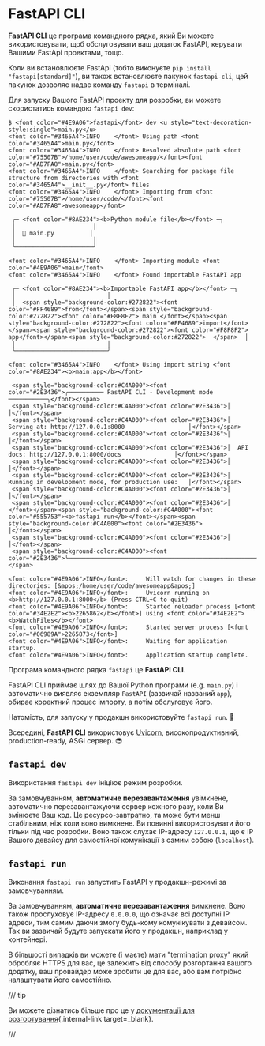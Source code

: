 # FastAPI CLI

**FastAPI CLI** це програма командного рядка, який Ви можете використовувати, щоб обслуговувати ваш додаток FastAPI, керувати Вашими FastApi проектами, тощо.

Коли ви встановлюєте FastApi (тобто виконуєте `pip install "fastapi[standard]"`), ви також встановлюєте пакунок `fastapi-cli`, цей пакунок дозволяє надає команду `fastapi` в терміналі.

Для запуску Вашого FastAPI проекту для розробки, ви можете скористатись командою `fastapi dev`:

<div class="termy">

```console
$ <font color="#4E9A06">fastapi</font> dev <u style="text-decoration-style:single">main.py</u>
<font color="#3465A4">INFO    </font> Using path <font color="#3465A4">main.py</font>
<font color="#3465A4">INFO    </font> Resolved absolute path <font color="#75507B">/home/user/code/awesomeapp/</font><font color="#AD7FA8">main.py</font>
<font color="#3465A4">INFO    </font> Searching for package file structure from directories with <font color="#3465A4">__init__.py</font> files
<font color="#3465A4">INFO    </font> Importing from <font color="#75507B">/home/user/code/</font><font color="#AD7FA8">awesomeapp</font>

 ╭─ <font color="#8AE234"><b>Python module file</b></font> ─╮
 │                      │
 │  🐍 main.py          │
 │                      │
 ╰──────────────────────╯

<font color="#3465A4">INFO    </font> Importing module <font color="#4E9A06">main</font>
<font color="#3465A4">INFO    </font> Found importable FastAPI app

 ╭─ <font color="#8AE234"><b>Importable FastAPI app</b></font> ─╮
 │                          │
 │  <span style="background-color:#272822"><font color="#FF4689">from</font></span><span style="background-color:#272822"><font color="#F8F8F2"> main </font></span><span style="background-color:#272822"><font color="#FF4689">import</font></span><span style="background-color:#272822"><font color="#F8F8F2"> app</font></span><span style="background-color:#272822">  </span>  │
 │                          │
 ╰──────────────────────────╯

<font color="#3465A4">INFO    </font> Using import string <font color="#8AE234"><b>main:app</b></font>

 <span style="background-color:#C4A000"><font color="#2E3436">╭────────── FastAPI CLI - Development mode ───────────╮</font></span>
 <span style="background-color:#C4A000"><font color="#2E3436">│                                                     │</font></span>
 <span style="background-color:#C4A000"><font color="#2E3436">│  Serving at: http://127.0.0.1:8000                  │</font></span>
 <span style="background-color:#C4A000"><font color="#2E3436">│                                                     │</font></span>
 <span style="background-color:#C4A000"><font color="#2E3436">│  API docs: http://127.0.0.1:8000/docs               │</font></span>
 <span style="background-color:#C4A000"><font color="#2E3436">│                                                     │</font></span>
 <span style="background-color:#C4A000"><font color="#2E3436">│  Running in development mode, for production use:   │</font></span>
 <span style="background-color:#C4A000"><font color="#2E3436">│                                                     │</font></span>
 <span style="background-color:#C4A000"><font color="#2E3436">│  </font></span><span style="background-color:#C4A000"><font color="#555753"><b>fastapi run</b></font></span><span style="background-color:#C4A000"><font color="#2E3436">                                        │</font></span>
 <span style="background-color:#C4A000"><font color="#2E3436">│                                                     │</font></span>
 <span style="background-color:#C4A000"><font color="#2E3436">╰─────────────────────────────────────────────────────╯</font></span>

<font color="#4E9A06">INFO</font>:     Will watch for changes in these directories: [&apos;/home/user/code/awesomeapp&apos;]
<font color="#4E9A06">INFO</font>:     Uvicorn running on <b>http://127.0.0.1:8000</b> (Press CTRL+C to quit)
<font color="#4E9A06">INFO</font>:     Started reloader process [<font color="#34E2E2"><b>2265862</b></font>] using <font color="#34E2E2"><b>WatchFiles</b></font>
<font color="#4E9A06">INFO</font>:     Started server process [<font color="#06989A">2265873</font>]
<font color="#4E9A06">INFO</font>:     Waiting for application startup.
<font color="#4E9A06">INFO</font>:     Application startup complete.
```

</div>

Програма командного рядка `fastapi` це **FastAPI CLI**.

FastAPI CLI приймає шлях до Вашої Python програми (e.g. `main.py`) і автоматично виявляє екземпляр `FastAPI` (зазвичай названий `app`), обирає коректний процес імпорту, а потім обслуговує його.

Натомість, для запуску у продакшн використовуйте `fastapi run`. 🚀

Всередині, **FastAPI CLI** використовує <a href="https://www.uvicorn.org" class="external-link" target="_blank">Uvicorn</a>, високопродуктивний, production-ready, ASGI cервер. 😎

## `fastapi dev`

Використання `fastapi dev` ініціює режим розробки.

За замовчуванням, **автоматичне перезавантаження** увімкнене, автоматично перезавантажуючи сервер кожного разу, коли Ви змінюєте Ваш код. Це ресурсо-завтратно, та може бути менш стабільним, ніж коли воно вимкнене. Ви повинні використовувати його тільки під час розробки. Воно також слухає IP-адресу `127.0.0.1`, що є IP Вашого девайсу для самостійної комунікації з самим собою (`localhost`).

## `fastapi run`

Виконання `fastapi run` запустить FastAPI у продакшн-режимі за замовчуванням.

За замовчуванням, **автоматичне перезавантаження** вимкнене. Воно також прослуховує IP-адресу `0.0.0.0`, що означає всі доступні IP адреси, тим самим даючи змогу будь-кому комунікувати з девайсом. Так ви зазвичай будуте запускати його у продакшн, наприклад у контейнері.

В більшості випадків ви можете (і маєте) мати "termination proxy"  який обробляє HTTPS для вас, це залежить від способу розгортання вашого додатку, ваш провайдер може зробити це для вас, або вам потрібно налаштувати його самостійно.

/// tip

Ви можете дізнатись більше про це у [документації для розгортування](deployment/index.md){.internal-link target=_blank}.

///
